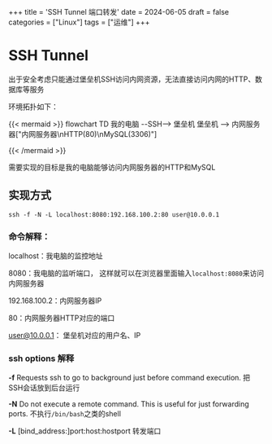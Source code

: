 +++
title = 'SSH Tunnel 端口转发'
date = 2024-06-05
draft = false
categories = ["Linux"]
tags = ["运维"]
+++
# SSH Tunnel

出于安全考虑只能通过堡垒机SSH访问内网资源，无法直接访问内网的HTTP、数据库等服务

环境拓扑如下：

{{< mermaid >}}
flowchart TD
	我的电脑 --SSH--> 堡垒机
	堡垒机 --> 内网服务器["内网服务器\nHTTP(80)\nMySQL(3306)"]
	
{{< /mermaid >}}

需要实现的目标是我的电脑能够访问内网服务器的HTTP和MySQL

## 实现方式

```shell
ssh -f -N -L localhost:8080:192.168.100.2:80 user@10.0.0.1
```

### 命令解释：

localhost：我电脑的监控地址

8080：我电脑的监听端口， 这样就可以在浏览器里面输入`localhost:8080`来访问内网服务器

192.168.100.2：内网服务器IP

80：内网服务器HTTP对应的端口

user@10.0.0.1： 堡垒机对应的用户名、IP



### ssh options 解释

**-f**    Requests ssh to go to background just before command execution.   把SSH会话放到后台运行

**-N**  Do not execute a remote command.  This is useful for just forwarding ports.   不执行`/bin/bash`之类的shell

**-L**   [bind_address:]port:host:hostport   转发端口